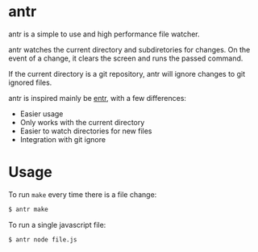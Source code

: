 # antr

antr is a simple to use and high performance file watcher.

antr watches the current directory and subdiretories for changes. On the event
of a change, it clears the screen and runs the passed command.

If the current directory is a git repository, antr will ignore changes to
git ignored files.

antr is inspired mainly be [entr](http://entrproject.org/), with a few
differences:

- Easier usage
- Only works with the current directory
- Easier to watch directories for new files
- Integration with git ignore

# Usage

To run `make` every time there is a file change:

~~~sh
$ antr make
~~~

To run a single javascript file:

~~~sh
$ antr node file.js
~~~
